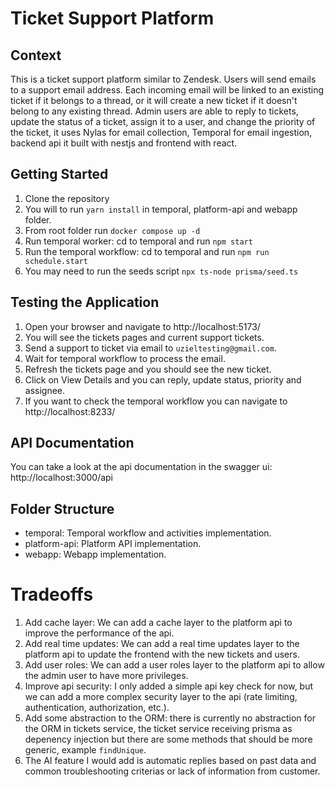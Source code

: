 # Ticket Support Platform

## Context
This is a ticket support platform similar to Zendesk. Users will send emails to a support email address. Each incoming email will be linked to an existing ticket if it belongs to a thread, or it will create a new ticket if it doesn't belong to any existing thread. Admin users are able to reply to tickets, update the status of a ticket, assign it to a user, and change the priority of the ticket, it uses Nylas for email collection, Temporal for email ingestion, backend api it built with nestjs and frontend with react.

## Getting Started
1. Clone the repository
2. You will to run `yarn install` in temporal, platform-api and webapp folder.
3. From root folder run `docker compose up -d`
4. Run temporal worker: cd to temporal and run `npm start`
5. Run the temporal workflow: cd to temporal and run `npm run schedule.start`
6. You may need to run the seeds script `npx ts-node prisma/seed.ts`

## Testing the Application
1. Open your browser and navigate to http://localhost:5173/
2. You will see the tickets pages and current support tickets.
3. Send a support to ticket via email to `uzieltesting@gmail.com`.
4. Wait for temporal workflow to process the email.
5. Refresh the tickets page and you should see the new ticket.
6. Click on View Details and you can reply, update status, priority and assignee.
7. If you want to check the temporal workflow you can navigate to http://localhost:8233/

## API Documentation
You can take a look at the api documentation in the swagger ui: http://localhost:3000/api

## Folder Structure
- temporal: Temporal workflow and activities implementation.
- platform-api: Platform API implementation.
- webapp: Webapp implementation.

# Tradeoffs
1. Add cache layer: We can add a cache layer to the platform api to improve the performance of the api.
2. Add real time updates: We can add a real time updates layer to the platform api to update the frontend with the new tickets and users.
3. Add user roles: We can add a user roles layer to the platform api to allow the admin user to have more privileges.
4. Improve api security: I only added a simple api key check for now, but we can add a more complex security layer to the api (rate limiting, authentication, authorization, etc.).
5. Add some abstraction to the ORM: there is currently no abstraction for the ORM in tickets service, the ticket service receiving prisma as depenency injection but there are some methods that should be more generic, example `findUnique`.
6. The AI feature I would add is automatic replies based on past data and common troubleshooting criterias or lack of information from customer.
